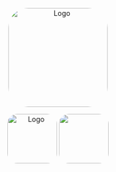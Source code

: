 <p align="center">
  <img src=https://i.postimg.cc/Z5FPx5fm/data-analysis-icon-icons-com-52842.png" alt="Logo" width="200" style="border-radius: 20%;" />
</p>


<p align="center" style="margin-bottom: 10px;">
  <img src="https://img.shields.io/badge/LinkedIn-0077B5?style=for-the-badge&logo=linkedin&logoColor=white" alt="Logo" width="100" style="border-radius: 20%;" />
    <img src="https://img.shields.io/badge/Facebook-1877F2?style=for-the-badge&logo=facebook&logoColor=white
 alt="Logo" width="100" style="border-radius: 20%;" />
    <br><br> 


</p>





